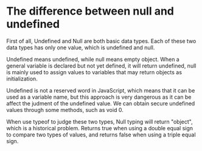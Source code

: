 # The difference between null and undefined
First of all, Undefined and Null are both basic data types. Each of these two data types has only one value, which is undefined and null.

Undefined means undefined, while null means empty object. When a general variable is declared but not yet defined, it will return undefined, null is mainly used to assign values to variables that may return objects as initialization.

Undefined is not a reserved word in JavaScript, which means that it can be used as a variable name, but this approach is very dangerous as it can be affect the judment of the undefined value. We can obtain secure undefined values through some methods, such as void 0.

When use typeof to judge these two types, Null typing will return "object", which is a historical problem. Returns true when using a double equal sign to compare two types of values, and returns false when using a triple equal sign.